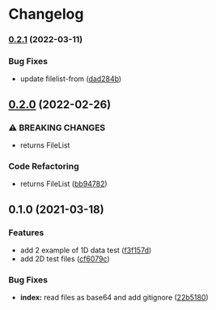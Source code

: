 # Changelog

### [0.2.1](https://www.github.com/cheminfo/bruker-data-test/compare/v0.2.0...v0.2.1) (2022-03-11)


### Bug Fixes

* update filelist-from ([dad284b](https://www.github.com/cheminfo/bruker-data-test/commit/dad284bb62367b1d57ca85d7b0a1ed4741a31c4e))

## [0.2.0](https://www.github.com/cheminfo/bruker-data-test/compare/v0.1.0...v0.2.0) (2022-02-26)


### ⚠ BREAKING CHANGES

* returns FileList

### Code Refactoring

* returns FileList ([bb94782](https://www.github.com/cheminfo/bruker-data-test/commit/bb9478262aa3513b64b661ddb2f2697ad86463e6))

## 0.1.0 (2021-03-18)


### Features

* add 2 example of 1D data test ([f3f157d](https://github.com/cheminfo/bruker-data-test/commit/f3f157d2b277c06b31357acc5460b8db807da5cc))
* add 2D test files ([cf6079c](https://github.com/cheminfo/bruker-data-test/commit/cf6079cbba29893784e77023be0dc7a4012133b5))


### Bug Fixes

* **index:** read files as base64 and add gitignore ([22b5180](https://github.com/cheminfo/bruker-data-test/commit/22b5180744f2d0ebff91dd996204039606efb657))
